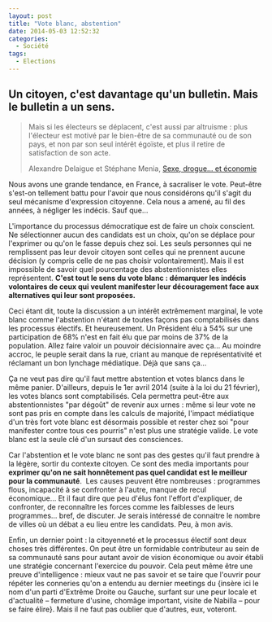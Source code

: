 ```yaml
---
layout: post
title: "Vote blanc, abstention"
date: 2014-05-03 12:52:32
categories:
  - Société
tags:
  - Elections
---
```


## Un citoyen, c'est davantage qu'un bulletin. Mais le bulletin a un sens.

> Mais si les électeurs se déplacent, c'est aussi par altruisme&nbsp;: plus l'électeur est motivé par le bien-être de sa communauté ou de son pays, et non par son seul intérêt égoïste, et plus il retire de satisfaction de son acte.
> 
> 
> Alexandre Delaigue et Stéphane Menia, [Sexe, drogue… et économie](http://econoclaste.org.free.fr/econoclaste/?page_id=163 "Sexe, drogue… et économie")

Nous avons une grande tendance, en France, à sacraliser le vote. Peut-être s'est-on tellement battu pour l'avoir que nous considérons qu'il s'agit du seul mécanisme d'expression citoyenne. Cela nous a amené, au fil des années, à négliger les indécis. Sauf que&#8230;

<!-- more -->

L'importance du processus démocratique est de faire un choix conscient. Ne sélectionner aucun des candidats est un choix, qu'on se déplace pour l'exprimer ou qu'on le fasse depuis chez soi. Les seuls personnes qui ne remplissent pas leur devoir citoyen sont celles qui ne prennent aucune décision (y compris celle de ne pas choisir volontairement). Mais il est impossible de savoir quel pourcentage des abstentionnistes elles représentent. **C'est tout le sens du vote blanc&nbsp;: démarquer les indécis volontaires de ceux qui veulent manifester leur découragement face aux alternatives qui leur sont proposées.**

Ceci étant dit, toute la discussion a un intérêt extrêmement marginal, le vote blanc comme l'abstention n'étant de toutes façons pas comptabilisés dans les processus électifs. Et heureusement. Un Président élu à 54% sur une participation de 68% n'est en fait élu que par moins de 37% de la population. Allez faire valoir un pouvoir décisionnaire avec ça… Au moindre accroc, le peuple serait dans la rue, criant au manque de représentativité et réclamant un bon lynchage médiatique. Déjà que sans ça…

Ça ne veut pas dire qu'il faut mettre abstention et votes blancs dans le même panier. D'ailleurs, depuis le 1er avril 2014 (suite à la loi du 21 février), les votes blancs sont comptabilisés. Cela permettra peut-être aux abstentionnistes "par dégoût" de revenir aux urnes&nbsp;: même si leur vote ne sont pas pris en compte dans les calculs de majorité, l'impact médiatique d'un très fort vote blanc est désormais possible et rester chez soi "pour manifester contre tous ces pourris" n'est plus une stratégie valide. Le vote blanc est la seule clé d'un sursaut des consciences.

Car l'abstention et le vote blanc ne sont pas des gestes qu'il faut prendre à la légère, sortir du contexte citoyen. Ce sont des media importants pour **exprimer qu'on ne sait honnêtement pas quel candidat est le meilleur pour la communauté**.  Les causes peuvent être nombreuses&nbsp;: programmes flous, incapacité à se confronter à l'autre, manque de recul économique… Et il faut dire que peu d'élus font l'effort d'expliquer, de confronter, de reconnaître les forces comme les faiblesses de leurs programmes… bref, de discuter. Je serais intéressé de connaitre le nombre de villes où un débat a eu lieu entre les candidats. Peu, à mon avis.

Enfin, un dernier point&nbsp;: la citoyenneté et le processus électif sont deux choses très différentes. On peut être un formidable contributeur au sein de sa communauté sans pour autant avoir de vision économique ou avoir établi une stratégie concernant l'exercice du pouvoir. Cela peut même être une preuve d'intelligence&nbsp;: mieux vaut ne pas savoir et se taire que l'ouvrir pour répéter les conneries qu'on a entendu au dernier meetings du {insère ici le nom d'un parti d'Extrême Droite ou Gauche, surfant sur une peur locale et d'actualité – fermeture d'usine, chomâge important, visite de Nabilla – pour se faire élire}. Mais il ne faut pas oublier que d'autres, eux, voteront.

&nbsp;